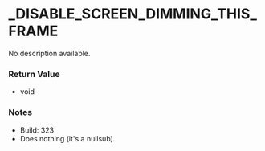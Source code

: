 # _DISABLE_SCREEN_DIMMING_THIS_FRAME

No description available.

### Return Value
* void

### Notes
* Build: 323
* Does nothing (it's a nullsub).

